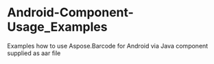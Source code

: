 # Android-Component-Usage_Examples
Examples how to use Aspose.Barcode for Android via Java component supplied as aar file
